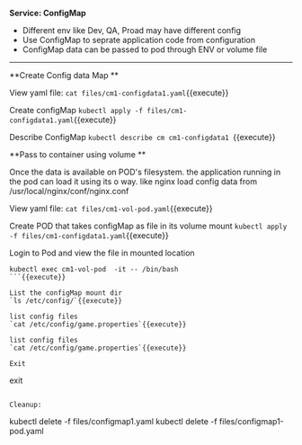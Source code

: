 
<b>Service: ConfigMap</b>

* Different env like Dev, QA, Proad may have different config
* Use ConfigMap to seprate application code from configuration
* ConfigMap data can be passed to pod through ENV or volume file

---

**Create Config data Map **

View yaml file: 
`cat files/cm1-configdata1.yaml`{{execute}}

Create configMap 
`kubectl apply -f files/cm1-configdata1.yaml`{{execute}}

Describe ConfigMap
`kubectl describe cm cm1-configdata1 `{{execute}}


**Pass to container using volume **

Once the data is available on POD's filesystem. the application running in the pod can load it using its o way.
like nginx load config data from /usr/local/nginx/conf/nginx.conf

View yaml file: 
`cat files/cm1-vol-pod.yaml`{{execute}}

Create POD that takes configMap as file in its volume mount 
`kubectl apply -f files/cm1-configdata1.yaml`{{execute}}

Login to Pod and view the file in mounted location
```
kubectl exec cm1-vol-pod  -it -- /bin/bash
```{{execute}}

List the configMap mount dir
`ls /etc/config/`{{execute}}

list config files
`cat /etc/config/game.properties`{{execute}}

list config files
`cat /etc/config/game.properties`{{execute}}

Exit   
```
exit
```{{execute}}

Cleanup:
```
kubectl delete -f files/configmap1.yaml
kubectl delete -f files/configmap1-pod.yaml
```{{execute}}

